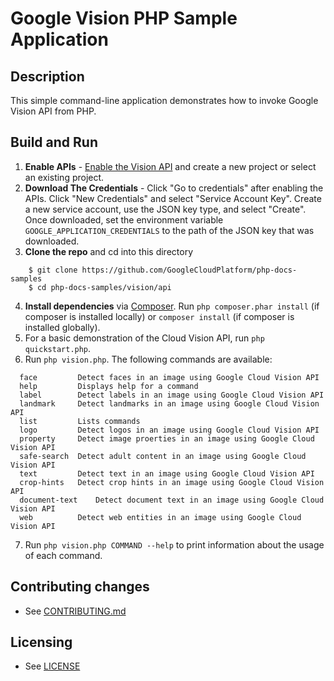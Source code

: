 # Google Vision PHP Sample Application

## Description

This simple command-line application demonstrates how to invoke Google 
Vision API from PHP.

## Build and Run
1.  **Enable APIs** - [Enable the Vision API](https://console.cloud.google.com/flows/enableapi?apiid=vision.googleapis.com)
    and create a new project or select an existing project.
2.  **Download The Credentials** - Click "Go to credentials" after enabling the APIs. Click "New Credentials"
    and select "Service Account Key". Create a new service account, use the JSON key type, and
    select "Create". Once downloaded, set the environment variable `GOOGLE_APPLICATION_CREDENTIALS`
    to the path of the JSON key that was downloaded.
3.  **Clone the repo** and cd into this directory
```
    $ git clone https://github.com/GoogleCloudPlatform/php-docs-samples
    $ cd php-docs-samples/vision/api
```
4.  **Install dependencies** via [Composer](http://getcomposer.org/doc/00-intro.md).
    Run `php composer.phar install` (if composer is installed locally) or `composer install`
    (if composer is installed globally).
5.  For a basic demonstration of the Cloud Vision API, run `php quickstart.php`.
6.  Run `php vision.php`. The following commands are available:
```
  face         Detect faces in an image using Google Cloud Vision API
  help         Displays help for a command
  label        Detect labels in an image using Google Cloud Vision API
  landmark     Detect landmarks in an image using Google Cloud Vision API
  list         Lists commands
  logo         Detect logos in an image using Google Cloud Vision API
  property     Detect image proerties in an image using Google Cloud Vision API
  safe-search  Detect adult content in an image using Google Cloud Vision API
  text         Detect text in an image using Google Cloud Vision API
  crop-hints   Detect crop hints in an image using Google Cloud Vision API
  document-text    Detect document text in an image using Google Cloud Vision API
  web          Detect web entities in an image using Google Cloud Vision API
```
7. Run `php vision.php COMMAND --help` to print information about the usage of each command.

## Contributing changes

* See [CONTRIBUTING.md](../../CONTRIBUTING.md)

## Licensing

* See [LICENSE](../../LICENSE)
